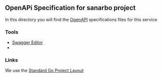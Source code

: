 ## OpenAPi Specification for sanarbo project

In this directory you will find the [OpenAPI](https://github.com/OAI/OpenAPI-Specification/blob/main/versions/3.0.0.md)
specifications files for this service

### Tools

+ [Swagger Editor](https://swagger.io/tools/swagger-editor/)
+ 


### Links

We use the [Standard Go Project Layout](https://github.com/golang-standards/project-layout)
